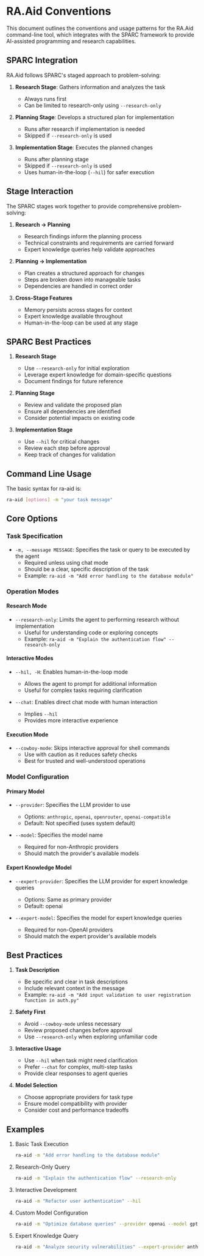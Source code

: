 # RA.Aid Conventions

This document outlines the conventions and usage patterns for the RA.Aid command-line tool, which integrates with the SPARC framework to provide AI-assisted programming and research capabilities.

## SPARC Integration

RA.Aid follows SPARC's staged approach to problem-solving:

1. **Research Stage**: Gathers information and analyzes the task
   - Always runs first
   - Can be limited to research-only using `--research-only`

2. **Planning Stage**: Develops a structured plan for implementation
   - Runs after research if implementation is needed
   - Skipped if `--research-only` is used

3. **Implementation Stage**: Executes the planned changes
   - Runs after planning stage
   - Skipped if `--research-only` is used
   - Uses human-in-the-loop (`--hil`) for safer execution

## Stage Interaction

The SPARC stages work together to provide comprehensive problem-solving:

1. **Research → Planning**
   - Research findings inform the planning process
   - Technical constraints and requirements are carried forward
   - Expert knowledge queries help validate approaches

2. **Planning → Implementation**
   - Plan creates a structured approach for changes
   - Steps are broken down into manageable tasks
   - Dependencies are handled in correct order

3. **Cross-Stage Features**
   - Memory persists across stages for context
   - Expert knowledge available throughout
   - Human-in-the-loop can be used at any stage

## SPARC Best Practices

1. **Research Stage**
   - Use `--research-only` for initial exploration
   - Leverage expert knowledge for domain-specific questions
   - Document findings for future reference

2. **Planning Stage**
   - Review and validate the proposed plan
   - Ensure all dependencies are identified
   - Consider potential impacts on existing code

3. **Implementation Stage**
   - Use `--hil` for critical changes
   - Review each step before approval
   - Keep track of changes for validation

## Command Line Usage

The basic syntax for ra-aid is:
```bash
ra-aid [options] -m "your task message"
```

## Core Options

### Task Specification
- `-m, --message MESSAGE`: Specifies the task or query to be executed by the agent
  - Required unless using chat mode
  - Should be a clear, specific description of the task
  - Example: `ra-aid -m "Add error handling to the database module"`

### Operation Modes

#### Research Mode
- `--research-only`: Limits the agent to performing research without implementation
  - Useful for understanding code or exploring concepts
  - Example: `ra-aid -m "Explain the authentication flow" --research-only`

#### Interactive Modes
- `--hil, -H`: Enables human-in-the-loop mode
  - Allows the agent to prompt for additional information
  - Useful for complex tasks requiring clarification

- `--chat`: Enables direct chat mode with human interaction
  - Implies `--hil`
  - Provides more interactive experience

#### Execution Mode
- `--cowboy-mode`: Skips interactive approval for shell commands
  - Use with caution as it reduces safety checks
  - Best for trusted and well-understood operations

### Model Configuration

#### Primary Model
- `--provider`: Specifies the LLM provider to use
  - Options: `anthropic`, `openai`, `openrouter`, `openai-compatible`
  - Default: Not specified (uses system default)

- `--model`: Specifies the model name
  - Required for non-Anthropic providers
  - Should match the provider's available models

#### Expert Knowledge Model
- `--expert-provider`: Specifies the LLM provider for expert knowledge queries
  - Options: Same as primary provider
  - Default: openai

- `--expert-model`: Specifies the model for expert knowledge queries
  - Required for non-OpenAI providers
  - Should match the expert provider's available models

## Best Practices

1. **Task Description**
   - Be specific and clear in task descriptions
   - Include relevant context in the message
   - Example: `ra-aid -m "Add input validation to user registration function in auth.py"`

2. **Safety First**
   - Avoid `--cowboy-mode` unless necessary
   - Review proposed changes before approval
   - Use `--research-only` when exploring unfamiliar code

3. **Interactive Usage**
   - Use `--hil` when task might need clarification
   - Prefer `--chat` for complex, multi-step tasks
   - Provide clear responses to agent queries

4. **Model Selection**
   - Choose appropriate providers for task type
   - Ensure model compatibility with provider
   - Consider cost and performance tradeoffs

## Examples

1. Basic Task Execution
   ```bash
   ra-aid -m "Add error handling to the database module"
   ```

2. Research-Only Query
   ```bash
   ra-aid -m "Explain the authentication flow" --research-only
   ```

3. Interactive Development
   ```bash
   ra-aid -m "Refactor user authentication" --hil
   ```

4. Custom Model Configuration
   ```bash
   ra-aid -m "Optimize database queries" --provider openai --model gpt-4
   ```

5. Expert Knowledge Query
   ```bash
   ra-aid -m "Analyze security vulnerabilities" --expert-provider anthropic --expert-model claude-2
   ```
